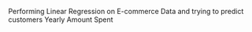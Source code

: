 Performing Linear Regression on E-commerce Data and trying to predict customers Yearly Amount Spent
